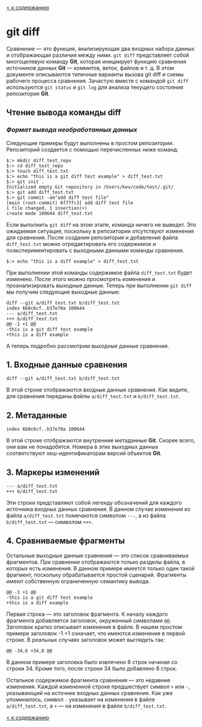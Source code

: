 
[< к содержанию](/readme.md)

# git diff

Сравнение — это функция, анализирующая два входных набора данных и отображающая различия между ними. ``git diff`` представляет собой многоцелевую команду **Git**, которая инициирует функцию сравнения источников данных **Git** — коммитов, веток, файлов и т. д. В этом документе описываются типичные варианты вызова git diff и схемы рабочего процесса сравнения. Зачастую вместе с командой ``git diff`` используются ``git status`` и ``git log`` для анализа текущего состояния репозитория **Git**.

## Чтение вывода команды diff

### ***Формат вывода необработанных данных***

Следующие примеры будут выполнены в простом репозитории. Репозиторий создается с помощью перечисленных ниже команд:

```
$:> mkdir diff_test_repo
$:> cd diff_test_repo
$:> touch diff_test.txt
$:> echo "this is a git diff test example" > diff_test.txt
$:> git init .
Initialized empty Git repository in /Users/kev/code/test/.git/
$:> git add diff_test.txt
$:> git commit -am"add diff test file"
[main (root-commit) 6f77fc3] add diff test file
1 file changed, 1 insertion(+)
create mode 100644 diff_test.txt
```

Если выполнить ``git diff`` на этом этапе, команда ничего не выведет. Это ожидаемая ситуация, поскольку в репозитории отсутствуют изменения для сравнения. После создания репозитория и добавления файла ``diff_test.txt`` можно отредактировать его содержимое и поэкспериментировать с выходными данными команды сравнения.
```
$:> echo "this is a diff example" > diff_test.txt
```
При выполнении этой команды содержимое файла ``diff_test.txt`` будет изменено. После этого можно просмотреть изменения и проанализировать выходные данные. Теперь при выполнении ``git diff`` мы получим следующие выходные данные:

```
diff --git a/diff_test.txt b/diff_test.txt
index 6b0c6cf..b37e70a 100644
--- a/diff_test.txt
+++ b/diff_test.txt
@@ -1 +1 @@
-this is a git diff test example
+this is a diff example
```
А теперь подробно рассмотрим выходные данные сравнения.

## 1. Входные данные сравнения

```
diff --git a/diff_test.txt b/diff_test.txt
```

В этой строке отображаются входные данные сравнения. Как видите, для сравнения переданы файлы ``a/diff_test.txt`` и ``b/diff_test.txt.``

## 2. Метаданные

```
index 6b0c6cf..b37e70a 100644
```

В этой строке отображаются внутренние метаданные **Git**. Скорее всего, они вам не понадобятся. Номера в этих выходных данных соответствуют хеш-идентификаторам версий объектов **Git**.

## 3. Маркеры изменений
```
--- a/diff_test.txt
+++ b/diff_test.txt
```

Эти строки представляют собой легенду обозначений для каждого источника входных данных сравнения. В данном случае изменения из файла ``a/diff_test.txt`` помечаются символом ``---``, а из файла ``b/diff_test.txt`` — символом ``+++``.

## 4. Сравниваемые фрагменты

Остальные выходные данные сравнения — это список сравниваемых фрагментов. При сравнении отображаются только разделы файла, в которых есть изменения. В данном примере имеется только один такой фрагмент, поскольку обрабатывается простой сценарий. Фрагменты имеют собственную ограниченную семантику вывода.

```
@@ -1 +1 @@
-this is a git diff test example
+this is a diff example
```

Первая строка — это заголовок фрагмента. К началу каждого фрагмента добавляется заголовок, окруженный символами ``@@``. Заголовок кратко описывает изменения в файле. В нашем простом примере заголовок -1 +1 означает, что имеются изменения в первой строке. В реальных случаях заголовок может выглядеть так:

```
@@ -34,6 +34,8 @@
```

В данном примере заголовка было извлечено 6 строк начиная со строки 34. Кроме того, после строки 34 было добавлено 8 строк.

Остальное содержимое фрагмента сравнения — это недавние изменения. Каждой измененной строке предшествует символ ``+`` или ``-``, указывающий на источник входных данных сравнения. Как уже упоминалось, символ ``-`` указывает на изменения в файле ``a/diff_test.txt``, а ``+`` — на изменения в файле ``b/diff_test.txt``.


[< к содержанию](/readme.md)
